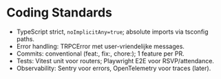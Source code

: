 # Coding Standards
- TypeScript strict, `noImplicitAny=true`; absolute imports via tsconfig paths.
- Error handling: TRPCError met user-vriendelijke messages.
- Commits: conventional (feat:, fix:, chore:); 1 feature per PR.
- Tests: Vitest unit voor routers; Playwright E2E voor RSVP/attendance.
- Observability: Sentry voor errors, OpenTelemetry voor traces (later).
